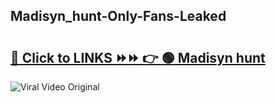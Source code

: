 
 ## Madisyn_hunt-Only-Fans-Leaked

# <h2><a href="https://clipsfans.com/Madisyn_hunt&ref=git">🔗 Click to LINKS ⏩⏩ 👉 🟢 Madisyn hunt </a></h2>

<a href="https://clipsfans.com/Madisyn_hunt&ref=git" rel="nofollow" data-target="animated-image.originalLink"><img src="https://i.ibb.co.com/xMMVF88/686577567.gif" alt="Viral Video Original" style="max-width: 100%; display: inline-block;" data-target="animated-image.originalImage"></a>
